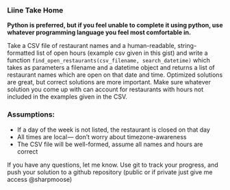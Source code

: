 ### Liine Take Home 

__Python is preferred, but if you feel unable to complete it using python, use whatever programming language you feel most comfortable in.__

Take a CSV file of restaurant names and a human-readable, string-formatted list of open hours (example csv given in this gist) and write a function `find_open_restaurants(csv_filename, search_datetime)` which takes as parameters a filename and a datetime object and returns a list of restaurant names which are open on that date and time. Optimized solutions are great, but correct solutions are more important. Make sure whatever solution you come up with can account for restaurants with hours not included in the examples given in the CSV.

### Assumptions:
* If a day of the week is not listed, the restaurant is closed on that day
* All times are local — don’t worry about timezone-awareness
* The CSV file will be well-formed, assume all names and hours are correct

If you have any questions, let me know. Use git to track your progress, and push your solution to a github repository (public or if private just give me access @sharpmoose)